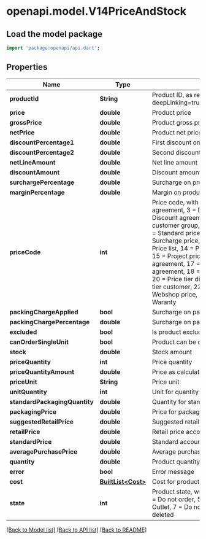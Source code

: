 # openapi.model.V14PriceAndStock

## Load the model package
```dart
import 'package:openapi/api.dart';
```

## Properties
Name | Type | Description | Notes
------------ | ------------- | ------------- | -------------
**productId** | **String** | Product ID, as retrievable from <a href=\"?deepLinking=true#/Product/Get\">/api/Product</a> | [optional] 
**price** | **double** | Product price | [optional] 
**grossPrice** | **double** | Product gross price | [optional] 
**netPrice** | **double** | Product net price | [optional] 
**discountPercentage1** | **double** | First discount on product, in percent | [optional] 
**discountPercentage2** | **double** | Second discount on product, in percent | [optional] 
**netLineAmount** | **double** | Net line amount | [optional] 
**discountAmount** | **double** | Discount amount | [optional] 
**surchargePercentage** | **double** | Surcharge on product, in percent | [optional] 
**marginPercentage** | **double** | Margin on product, in percent | [optional] 
**priceCode** | **int** | Price code, with 1 = Manual, 2 = Net price agreement, 3 = Discount price agreement, 4 = Discount agreement, 5 = Action price customer group,  6 = Discount arrangement, 7 = Standard price, 8 = Action price, 9 = Surcharge price, 10 = Product price tier,  13 = Price list, 14 = Product assortment discount, 15 = Project price list,   16 = Project net price agreement, 17 = Project discount price agreement, 18 = Project discount agreement,   20 = Price tier discount sub group, 21 = Price tier customer, 22 = Price tier product, 23 = Webshop price, 24 = Webshop credits,  88 = Waranty | [optional] 
**packingChargeApplied** | **bool** | Surcharge on packing applied? | [optional] 
**packingChargePercentage** | **double** | Surcharge on packing, in percent | [optional] 
**excluded** | **bool** | Is product excluded? | [optional] 
**canOrderSingleUnit** | **bool** | Product can be ordered as a single unit | [optional] 
**stock** | **double** | Stock amount | [optional] 
**priceQuantity** | **int** | Price quantity | [optional] 
**priceQuantityAmount** | **double** | Price as calculated in price quantity | [optional] 
**priceUnit** | **String** | Price unit | [optional] 
**unitQuantity** | **int** | Unit for quantity | [optional] 
**standardPackagingQuantity** | **double** | Quantity for standard packaging of product | [optional] 
**packagingPrice** | **double** | Price for packaging of product | [optional] 
**suggestedRetailPrice** | **double** | Suggested retail price | [optional] 
**retailPrice** | **double** | Retail price according to price list | [optional] 
**standardPrice** | **double** | Standard accounting price | [optional] 
**averagePurchasePrice** | **double** | Average purchase price | [optional] 
**quantity** | **double** | Product quantity | [optional] 
**error** | **bool** | Error message | [optional] 
**cost** | [**BuiltList&lt;Cost&gt;**](Cost.md) | Cost for product | [optional] 
**state** | **int** | Product state, with 1 = Stock, 2 = No stock, 3 = Do not order, 5 = Do not order / sell, 6 = Outlet, 7 = Do not sell, 8 = Special, 9 = Can be deleted | [optional] 

[[Back to Model list]](../README.md#documentation-for-models) [[Back to API list]](../README.md#documentation-for-api-endpoints) [[Back to README]](../README.md)


